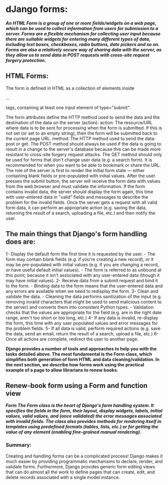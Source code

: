 # dJango forms:

***An HTML Form is a group of one or more fields/widgets on a web page, which can be used to collect information from users for submission to a server. Forms are a flexible mechanism for collecting user input because there are suitable widgets for entering many different types of data, including text boxes, checkboxes, radio buttons, date pickers and so on. Forms are also a relatively secure way of sharing data with the server, as they allow us to send data in POST requests with cross-site request forgery protection.***

## HTML Forms:
The form is defined in HTML as a collection of elements inside <form>...</form> tags, containing at least one input element of type="submit".

The form attributes define the HTTP method used to send the data and the destination of the data on the server (action):
action: The resource/URL where data is to be sent for processing when the form is submitted. If this is not set (or set to an empty string), then the form will be submitted back to the current page URL. method: The HTTP method used to send the data: post or get. The POST method should always be used if the data is going to result in a change to the server's database because this can be made more resistant to cross-site forgery request attacks. The GET method should only be used for forms that don't change user data (e.g. a search form). It is recommended for when you want to be able to bookmark or share the URL. The role of the server is first to render the initial form state — either containing blank fields or pre-populated with initial values. After the user presses the submit button, the server will receive the form data with values from the web browser and must validate the information. If the form contains invalid data, the server should display the form again, this time with user-entered data in "valid" fields and messages to describe the problem for the invalid fields. Once the server gets a request with all valid form data, it can perform an appropriate action (e.g. saving the data, returning the result of a search, uploading a file, etc.) and then notify the user.

## The main things that Django's form handling does are:

1- Display the default form the first time it is requested by the user.
    - The form may contain blank fields (e.g. if you're creating a new record), or it may be pre-populated with initial values (e.g. if you are changing a record, or have useful default initial values).
    - The form is referred to as unbound at this point, because it isn't associated with any user-entered data (though it may have initial values).
2- Receive data from a submit request and bind it to the form.
    - Binding data to the form means that the user-entered data and any errors are available when we need to redisplay the form.
3- Clean and validate the data.
    - Cleaning the data performs sanitization of the input (e.g. removing invalid characters that might be used to send malicious content to the server) and converts them into consistent Python types.
    - Validation checks that the values are appropriate for the field (e.g. are in the right date range, aren't too short or too long, etc.)
4- If any data is invalid, re-display the form, this time with any user populated values and error messages for the problem fields.
5- If all data is valid, perform required actions (e.g. save the data, send an email, return the result of a search, upload a file, etc.)
6- Once all actions are complete, redirect the user to another page.

**Django provides a number of tools and approaches to help you with the tasks detailed above. The most fundamental is the Form class, which simplifies both generation of form HTML and data cleaning/validation. In the next section, we describe how forms work using the practical example of a page to allow librarians to renew books.**

## Renew-book form using a Form and function view

***Form The Form class is the heart of Django's form handling system. It specifies the fields in the form, their layout, display widgets, labels, initial values, valid values, and (once validated) the error messages associated with invalid fields. The class also provides methods for rendering itself in templates using predefined formats (tables, lists, etc.) or for getting the value of any element (enabling fine-grained manual rendering).***

### Summary:
Creating and handling forms can be a complicated process! Django makes it much easier by providing programmatic mechanisms to declare, render, and validate forms. Furthermore, Django provides generic form editing views that can do almost all the work to define pages that can create, edit, and delete records associated with a single model instance.
